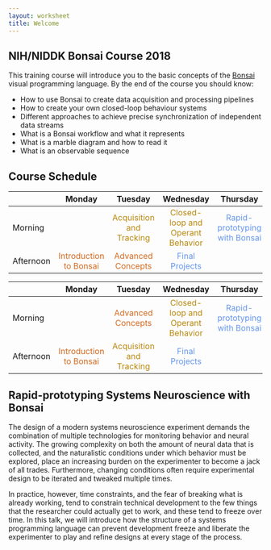 ```yaml
---
layout: worksheet
title: Welcome
---
```


## NIH/NIDDK Bonsai Course 2018

This training course will introduce you to the basic concepts of the [Bonsai](http://bonsai-rx.org/) visual programming language. By the end of the course you should know:

* How to use Bonsai to create data acquisition and processing pipelines
* How to create your own closed-loop behaviour systems
* Different approaches to achieve precise synchronization of independent data streams
* What is a Bonsai workflow and what it represents
* What is a marble diagram and how to read it
* What is an observable sequence

## Course Schedule

<table class="markdown-body">
    <thead>
        <tr>
            <th></th>
            <th>Monday</th>
            <th>Tuesday</th>
            <th>Wednesday</th>
            <th>Thursday</th>
        </tr>
    </thead>
    <tbody>
        <tr>
            <td>Morning</td>
            <td style="color:cornflowerblue" align="center"></td>
            <td style="color:darkgoldenrod" align="center">Acquisition and Tracking</td>
            <td style="color:darkgoldenrod" align="center">Closed-loop and Operant Behavior</td>
            <td style="color:cornflowerblue" align="center">Rapid-prototyping with Bonsai</td>
        </tr>
        <tr>
            <td>Afternoon</td>
            <td style="color:chocolate" align="center">Introduction to Bonsai</td>
            <td style="color:chocolate" align="center">Advanced Concepts</td>
            <td style="color:cornflowerblue" align="center">Final Projects</td>
            <td style="color:cornflowerblue" align="center"></td>
        </tr>
    </tbody>
</table>

<table class="markdown-body">
    <thead>
        <tr>
            <th></th>
            <th>Monday</th>
            <th>Tuesday</th>
            <th>Wednesday</th>
            <th>Thursday</th>
        </tr>
    </thead>
    <tbody>
        <tr>
            <td>Morning</td>
            <td style="color:cornflowerblue" align="center"></td>
            <td style="color:chocolate" align="center">Advanced Concepts</td>
            <td style="color:darkgoldenrod" align="center">Closed-loop and Operant Behavior</td>
            <td style="color:cornflowerblue" align="center">Rapid-prototyping with Bonsai</td>
        </tr>
        <tr>
            <td>Afternoon</td>
            <td style="color:chocolate" align="center">Introduction to Bonsai</td>
            <td style="color:darkgoldenrod" align="center">Acquisition and Tracking</td>
            <td style="color:cornflowerblue" align="center">Final Projects</td>
            <td style="color:cornflowerblue" align="center"></td>
        </tr>
    </tbody>
</table>

## Rapid-prototyping Systems Neuroscience with Bonsai

The design of a modern systems neuroscience experiment demands the combination of multiple technologies for monitoring behavior and neural activity. The growing complexity on both the amount of neural data that is collected, and the naturalistic conditions under which behavior must be explored, place an increasing burden on the experimenter to become a jack of all trades. Furthermore, changing conditions often require experimental design to be iterated and tweaked multiple times.

In practice, however, time constraints, and the fear of breaking what is already working, tend to constrain technical development to the few things that the researcher could actually get to work, and these tend to freeze over time. In this talk, we will introduce how the structure of a systems programming language can prevent development freeze and liberate the experimenter to play and refine designs at every stage of the process.
